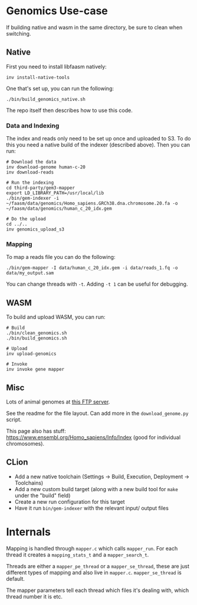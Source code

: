 # Genomics Use-case

If building native and wasm in the same directory, be sure to clean when switching.

## Native

First you need to install libfaasm natively:

```
inv install-native-tools
```

One that's set up, you can run the following:

```
./bin/build_genomics_native.sh
```

The repo itself then describes how to use this code.

### Data and Indexing

The index and reads only need to be set up once and uploaded to S3. To do this you need a native build of the indexer (described above). Then you can run:

```
# Download the data
inv download-genome human-c-20
inv download-reads

# Run the indexing
cd third-party/gem3-mapper
export LD_LIBRARY_PATH=/usr/local/lib
./bin/gem-indexer -i ~/faasm/data/genomics/Homo_sapiens.GRCh38.dna.chromosome.20.fa -o ~/faasm/data/genomics/human_c_20_idx.gem

# Do the upload
cd ../..
inv genomics_upload_s3
```

### Mapping

To map a reads file you can do the following:

```
./bin/gem-mapper -I data/human_c_20_idx.gem -i data/reads_1.fq -o data/my_output.sam
```

You can change threads with `-t`. Adding `-t 1` can be useful for debugging.

## WASM

To build and upload WASM, you can run:

```
# Build
./bin/clean_genomics.sh
./bin/build_genomics.sh

# Upload
inv upload-genomics

# Invoke
inv invoke gene mapper
```

## Misc

Lots of animal genomes at [this FTP server](ftp://ftp-trace.ncbi.nih.gov/genomes/).

See the readme for the file layout. Can add more in the `download_genome.py` script.

This page also has stuff: https://www.ensembl.org/Homo_sapiens/Info/Index (good for individual chromosomes).

## CLion

- Add a new native toolchain (Settings -> Build, Execution, Deployment -> Toolchains)
- Add a new custom build target (along with a new build tool for `make` under the "build" field)
- Create a new run configuration for this target
- Have it run `bin/gem-indexer` with the relevant input/ output files

# Internals

Mapping is handled through `mapper.c` which calls `mapper_run`. For each thread it creates a
`mapping_stats_t` and a `mapper_search_t`.

Threads are either a `mapper_pe_thread` or a `mapper_se_thread`, these are just different
types of mapping and also live in `mapper.c`. `mapper_se_thread` is default.

The mapper parameters tell each thread which files it's dealing with, which thread number
it is etc.
